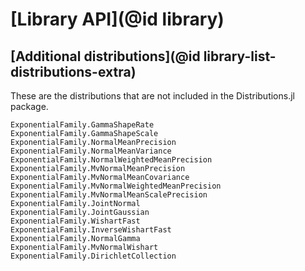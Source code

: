 # [Library API](@id library)

## [Additional distributions](@id library-list-distributions-extra)

These are the distributions that are not included in the Distributions.jl package.

```@docs
ExponentialFamily.GammaShapeRate
ExponentialFamily.GammaShapeScale
ExponentialFamily.NormalMeanPrecision
ExponentialFamily.NormalMeanVariance
ExponentialFamily.NormalWeightedMeanPrecision
ExponentialFamily.MvNormalMeanPrecision
ExponentialFamily.MvNormalMeanCovariance
ExponentialFamily.MvNormalWeightedMeanPrecision
ExponentialFamily.MvNormalMeanScalePrecision
ExponentialFamily.JointNormal
ExponentialFamily.JointGaussian
ExponentialFamily.WishartFast
ExponentialFamily.InverseWishartFast
ExponentialFamily.NormalGamma
ExponentialFamily.MvNormalWishart
ExponentialFamily.DirichletCollection
```